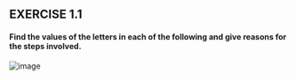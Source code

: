 ## EXERCISE 1.1
#### Find the values of the letters in each of the following and give reasons for the steps involved.
![image](https://user-images.githubusercontent.com/20998959/119799140-b640a980-bed3-11eb-8ab1-0ee38092996f.png)


